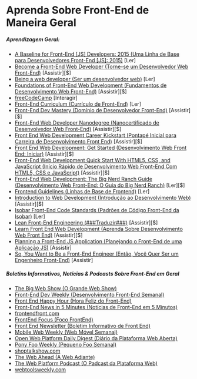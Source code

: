 # Aprenda Sobre Front-End de Maneira Geral

##### Aprendizagem Geral:

* [A Baseline for Front-End [JS] Developers: 2015 (Uma Linha de Base para Desenvolvedores Front-End [JS]: 2015)](http://rmurphey.com/blog/2015/03/23/a-baseline-for-front-end-developers-2015/) [Ler]
* [Become a Front-End Web Developer (Torne-se um Desenvolvedor Web Front-End)](https://www.lynda.com/learning-paths/Web/become-a-front-end-web-developer) [Assistir][$]
* [Being a web developer (Ser um desenvolvedor web)](http://www.yellowshoe.com.au/standards) [Ler]
* [Foundations of Front-End Web Development (Fundamentos de Desenvolvimento Web Front-End)](https://www.udemy.com/foundations-of-front-end-development/) [Assistir][$]
* [freeCodeCamp](http://freecodecamp.com/) [Interagir]
* [Front-End Curriculum (Currículo de Front-End)](https://gist.github.com/stevekinney/03027e71aac341af14a2) [Ler]
* [Front-End Dev Mastery (Domínio de Desenvolvedor Front-End)](https://mijingo.com/products/bundles/front-end-dev-mastery/) [Assistir][$]
* [Front-End Web Developer Nanodegree (Nanocertificado de Desenvolvedor Web Front-End)](https://www.udacity.com/course/front-end-web-developer-nanodegree--nd001) [Assistir][$]
* [Front End Web Development Career Kickstart (Pontapé Inicial para Carreira de Desenvolvimento Front End)](http://www.pluralsight.com/courses/front-end-web-development-career-kickstart) [Assistir][$]
* [Front End Web Development: Get Started (Desenvolvimento Web Front End: Iniciar)](http://www.pluralsight.com/courses/front-end-web-development-get-started) [Assistir][$]
* [Front-End Web Development Quick Start With HTML5, CSS, and JavaScript (Início Rápido de Desenvolvimento Web Front-End Com HTML5, CSS e JavaScript)](http://www.pluralsight.com/courses/front-end-web-app-html5-javascript-css) [Assistir][$]
* [Front-End Web Development: The Big Nerd Ranch Guide (Desenvolvimento Web Front-End: O Guia do Big Nerd Ranch)](https://www.amazon.com/Front-End-Web-Development-Ranch-Guide/dp/0134433947/?&_encoding=UTF8&tag=frontend-handbook-20&linkCode=ur2&linkId=06802d4e42ca55b03294779c960d0826&camp=1789&creative=9325) [Ler][$]
* [Frontend Guidelines (Linhas de Base de Frontend)](https://github.com/bendc/frontend-guidelines) [Ler]
* [Introduction to Web Development (Introdução ao Desenvolvimento Web)](https://frontendmasters.com/courses/web-development/) [Assistir][$]
* [Isobar Front-End Code Standards (Padrões de Código Front-End da Isobar)](http://isobar-idev.github.io/code-standards/) [Ler]
* [Lean Front-End Engineering (###Traduzir###)](https://frontendmasters.com/courses/lean-front-end-engineering/) [Assistir][$]
* [Learn Front End Web Development (Aprenda Sobre Desenvolvimento Web Front End)](https://teamtreehouse.com/tracks/front-end-web-development) [Assistir][$]
* [Planning a Front-End JS Application (Planejando o Front-End de uma Aplicação JS)](https://www.youtube.com/watch?v=q4zEGkjTBFA) [Assistir]
* [So, You Want to Be a Front-End Engineer (Então, Você Quer Ser um Engenheiro Front-End)](https://www.youtube.com/watch?v=Lsg84NtJbmI) [Assistir]

##### Boletins Informativos, Notícias &amp; Podcasts Sobre Front-End em Geral

* [The Big Web Show (O Grande Web Show)](http://5by5.tv/bigwebshow)
* [Front-End Dev Weekly (Desenvolvimento Front-End Semanal)](http://frontenddevweekly.com/)
* [Front End Happy Hour (Hora Feliz do Front-End)](http://frontendhappyhour.com/)
* [Front-End News in 5 Minutes (Notícias de Front-End em 5 Minutos)](https://frontendfive.codeschool.com/)
* [frontendfront.com](http://frontendfront.com/)
* [FrontEnd Focus (Foco FrontEnd)](http://frontendfocus.co/)
* [Front End Newsletter (Boletim Informativo de Front End)](http://frontendnewsletter.com/)
* [Mobile Web Weekly (Web Móvel Semanal)](http://mobilewebweekly.co/)
* [Open Web Platform Daily Digest (Diário da Plataforma Web Aberta)](http://webplatformdaily.org/)
* [Pony Foo Weekly (Pequeno Foo Semanal)](https://ponyfoo.com/weekly)
* [shoptalkshow.com](http://shoptalkshow.com/)
* [The Web Ahead (A Web Adiante)](http://thewebahead.net/)
* [The Web Platform Podcast (O Padcast da Plataforma Web)](http://thewebplatform.libsyn.com/)
* [webtoolsweekly.com](http://webtoolsweekly.com/)